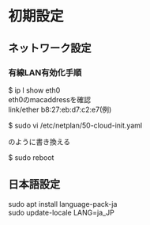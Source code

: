 #  初期設定

##  ネットワーク設定
### 有線LAN有効化手順
$ ip l show eth0  
eth0のmacaddressを確認  
link/ether b8:27:eb:d7:c2:e7(例)

$ sudo vi /etc/netplan/50-cloud-init.yaml  

のように書き換える  

$ sudo reboot  

## 日本語設定
sudo apt install language-pack-ja  
sudo update-locale LANG=ja_JP
